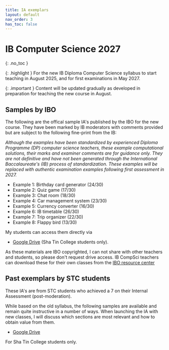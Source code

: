 ```yaml
---
title: IA exemplars
layout: default
nav_order: 3
has_toc: false
---
```


# IB Computer Science 2027
{: .no_toc }

{: .highlight }
For the new IB Diploma Computer Science syllabus to start teaching in August 2025, and for first examinations in May 2027.

{: .important }
Content will be updated gradually as developed in preparation for teaching the new course in August.

## Samples by IBO

The following are the offical sample IA's published by the IBO for the new course. They have been marked by IB moderators with comments provided but are subject to the following fine-print from the IB:

_Although the examples have been standardized by experienced Diploma Programme (DP) computer science teachers, these example computational solutions, their marks and examiner comments are for guidance only. They are not definitive and have not been generated through the International Baccalaureate's (IB) process of standardization. These examples will be replaced with authentic examination examples following first assessment in 2027._

* Example 1: Birthday card generator (24/30)
* Example 2: Quiz game (17/30)
* Example 3: Chat room (18/30)
* Example 4: Car management system (23/30)
* Example 5: Currency converter (16/30)
* Example 6: IB timetable (26/30)
* Example 7: Trip organizer (22/30)
* Example 8: Flappy bird (13/30)

My students can access them directly via 

* [Google Drive](https://drive.google.com/drive/folders/1CxyTGB0coSBCPK8BhCRc1tw03KPekqhD?usp=sharing) (Sha Tin College students only). 

As these materials are IBO copyrighted, I can not share with other teachers and students, so please don't request drive access. IB CompSci teachers can download these for their own classes from the [IBO resource center](https://resources.ibo.org/dp/subject/Computer-science-2027/works/dp_11162-433685?lang=en&root=1.6.2.2.7)

## Past exemplars by STC students

These IA's are from STC students who achieved a 7 on their Internal Assessment (post-moderation).

While based on the old syllabus, the following samples are available and remain quite instructive in a number of ways. When launching the IA with new classes, I will discuss which sections are most relevant and how to obtain value from them.

* [Google Drive](https://drive.google.com/drive/folders/1ct6NieGkvCAunqrL-UzOt_TQfjc2dRHq?usp=drive_link)

For Sha Tin College students only.

